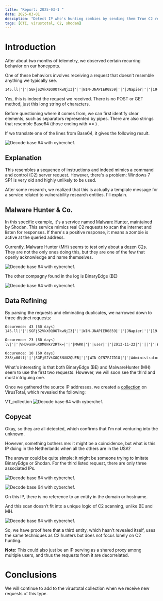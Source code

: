 ```yaml
---
title: "Report: 2025-03-1 "
date: 2025-03-01
desciption: "Detect IP who's hunting zombies by sending them True C2 request"
tags: [CTI, virustotal, C2, shodan]
---
```


# Introduction

After about two months of telemetry, we observed certain recurring behavior on our honeypots. 

One of these behaviors involves receiving a request that doesn't resemble anything we typically see.

```txt
145.ll|'|'|SGFjS2VkX0Q0OTkwNjI3|'|'|WIN-JNAPIER0859|'|'|JNapier|'|'|19-02-01|'|'||'|'|Win 7 Professional SP1 x64|'|'|No|'|'|0.7d|'|'|..|'|'|AA==|'|'|112.inf|'|'|SGFjS2VkDQoxOTIuMTY4LjkyLjIyMjo1NTUyDQpEZXNrdG9wDQpjbGllbnRhLmV4ZQ0KRmFsc2UNCkZhbHNlDQpUcnVlDQpGYWxzZQ==12.act|'|'|AA==
```

Yes, this is indeed the request we received. There is no POST or GET method, just this long string of characters.

Before questioning where it comes from, we can first identify clear elements, such as separators represented by pipes. There are also strings that resemble Base64 (those ending with == ) .

If we translate one of the lines from Base64, it gives the following result.

![Decode base 64 with cyberchef.](/content/articles/Hunt_the_Hunter_picture/cyberchef_base64.png)


## Explanation

This resembles a sequence of instructions and indeed mimics a command and control (C2) server request. However, there's a problem: Windows 7 SP1 is very old and highly unlikely to be used.

After some research, we realized that this is actually a template message for a service related to vulnerability research entities. I'll explain.

## Malware Hunter & Co.

In this specific example, it's a service named [Malware Hunter](https://malware-hunter.shodan.io/), maintained by Shodan. This service mimics real C2 requests to scan the internet and listen for responses. If there's a positive response, it means a zombie is active at the queried address.

Currently, Malware Hunter (MH) seems to test only about a dozen C2s. They are not the only ones doing this, but they are one of the few that openly acknowledge and name themselves.

![Decode base 64 with cyberchef.](/content/articles/Hunt_the_Hunter_picture/shodan_MH.png)

The other compagny found in the log is BinaryEdge (BE)

![Decode base 64 with cyberchef.](/content/articles/Hunt_the_Hunter_picture/shodan_BE.png)

## Data Refining

By parsing the requests and eliminating duplicates, we narrowed down to three distinct requests:

```txt
Occurence: 43 (60 days)
145.ll|'|'|SGFjS2VkX0Q0OTkwNjI3|'|'|WIN-JNAPIER0859|'|'|JNapier|'|'|19-02-01|'|'||'|'|Win 7 Professional SP1 x64|'|'|No|'|'|0.7d|'|'|..|'|'|AA==|'|'|112.inf|'|'|SGFjS2VkDQoxOTIuMTY4LjkyLjIyMjo1NTUyDQpEZXNrdG9wDQpjbGllbnRhLmV4ZQ0KRmFsc2UNCkZhbHNlDQpUcnVlDQpGYWxzZQ==12.act|'|'|AA==

Occurence: 23 (60 days)
lv|'|'|VHJvamFuX0M0NkY2RTk=|'|'|MARK|'|'|user|'|'|2013-11-22|'|'||'|'|Win XP|'|'|No|'|'|0.6.4|'|'|..|'|'||'|'|[endof]

Occurence: 10 (60 days)
238\x00ll|'|'|SGFjS2VkX0Q3NUU2QUFB|'|'|WIN-QZN7FJ7D1O|'|'|Administrator|'|'|18-11-28|'|'||'|'|Win 7 Ultimate SP1 x64|'|'|No|'|'|S17|'|'|..|'|'|SW5ib3ggLSBPdXRsb29rIERhdGEgRmlsZSAtIE1pY3Jvc29mdCBPdXRsb29rAA==|'|'|
```

What's interesting is that both BinaryEdge (BE) and MalwareHunter (MH) seem to use the first two requests. However, we will soon see the third and most intriguing one.

Once we gathered the source IP addresses, we created a [collection](https://www.virustotal.com/gui/collection/b980f359f9ffe34da84d5839faac941bbb88ea2b9879291004ed946a5ea06d4c)  on VirusTotal, which revealed the following:

VT_collection
![Decode base 64 with cyberchef.](/content/articles/Hunt_the_Hunter_picture/VT_collection.png)

## Copycat

Okay, so they are all detected, which confirms that I'm not venturing into the unknown. 

However, something bothers me: it might be a coincidence, but what is this IP doing in the Netherlands when all the others are in the USA?

The answer could be quite simple: it might be someone trying to imitate BinaryEdge or Shodan. For the third listed request, there are only three associated IPs.

![Decode base 64 with cyberchef.](/content/articles/Hunt_the_Hunter_picture/3_IP.png)

![Decode base 64 with cyberchef.](/content/articles/Hunt_the_Hunter_picture/VT_collection_HL.png)

On this IP, there is no reference to an entity in the domain or hostname. 

And this scan doesn't fit into a unique logic of C2 scanning, unlike BE and MH.

![Decode base 64 with cyberchef.](/content/articles/Hunt_the_Hunter_picture/VT_comment.png)

So, we have proof here that a third entity, which hasn't revealed itself, uses the same techniques as C2 hunters but does not focus lonely on C2 hunting.

**Note:** This could also just be an IP serving as a shared proxy among multiple users, and thus the requests from it are decorrelated.


# Conclusions

We will continue to add to the virustotal collection when we receive new requests of this type.
